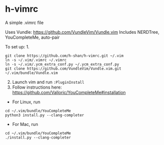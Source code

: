 # h-vimrc
A simple .vimrc file

Uses Vundle: https://github.com/VundleVim/Vundle.vim
Includes NERDTree, YouCompleteMe, auto-pair

To set up:
1.
```
git clone https://github.com/h-shan/h-vimrc.git ~/.vim
ln -s ~/.vim/.vimrc ~/.vimrc
ln -s ~/.vim/.ycm_extra_conf.py ~/.ycm_extra_conf.py
git clone https://github.com/VundleVim/Vundle.vim.git ~/.vim/bundle/Vundle.vim
```
2. Launch vim and run `:PluginInstall`
3. Follow instructions here: https://github.com/Valloric/YouCompleteMe#installation
- For Linux, run
```
cd ~/.vim/bundle/YouCompleteMe
python3 install.py --clang-completer
```
- For Mac, run
```
cd ~/.vim/bundle/YouCompleteMe
./install.py --clang-completer
```
